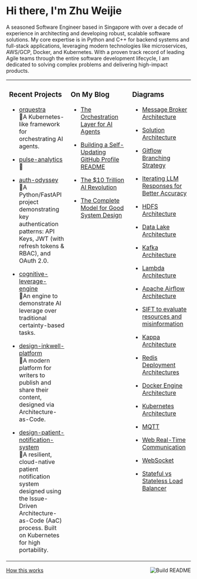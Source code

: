 # Hi there, I'm Zhu Weijie

A seasoned Software Engineer based in Singapore with over a decade of experience in architecting and developing robust, scalable software solutions. My core expertise is in Python and C++ for backend systems and full-stack applications, leveraging modern technologies like microservices, AWS/GCP, Docker, and Kubernetes. With a proven track record of leading Agile teams through the entire software development lifecycle, I am dedicated to solving complex problems and delivering high-impact products.

<table>
<tr>
<td valign="top" width="33%">

### Recent Projects
<!-- recent_projects starts -->
* [orquestra](https://github.com/zhu-weijie/orquestra)<br/>🧮A Kubernetes-like framework for orchestrating AI agents.

* [pulse-analytics](https://github.com/zhu-weijie/pulse-analytics)<br/>🧮

* [auth-odyssey](https://github.com/zhu-weijie/auth-odyssey)<br/>🧮A Python/FastAPI project demonstrating key authentication patterns: API Keys, JWT (with refresh tokens & RBAC), and OAuth 2.0.

* [cognitive-leverage-engine](https://github.com/zhu-weijie/cognitive-leverage-engine)<br/>🧮An engine to demonstrate AI leverage over traditional certainty-based tasks.

* [design-inkwell-platform](https://github.com/zhu-weijie/design-inkwell-platform)<br/>🧮A modern platform for writers to publish and share their content, designed via Architecture-as-Code.

* [design-patient-notification-system](https://github.com/zhu-weijie/design-patient-notification-system)<br/>🧮A resilient, cloud-native patient notification system designed using the Issue-Driven Architecture-as-Code (AaC) process. Built on Kubernetes for high portability.
<!-- recent_projects ends -->

</td>
<td valign="top" width="33%">

### On My Blog
<!-- blog starts -->
* [The Orchestration Layer for AI Agents](https://zhu-weijie.github.io/posts/2025-09-01-the-orchestration-layer-for-ai-agents/)

* [Building a Self-Updating GitHub Profile README](https://zhu-weijie.github.io/posts/2025-08-31-building-a-self-updating-github-profile-readme/)

* [The $10 Trillion AI Revolution](https://zhu-weijie.github.io/posts/2025-08-31-the-ten-trillion-dollars-ai-revolution/)

* [The Complete Model for Good System Design](https://zhu-weijie.github.io/posts/2025-08-31-the-complete-model-for-good-system-design/)
<!-- blog ends -->

</td>
<td valign="top" width="33%">

### Diagrams
<!-- diagrams starts -->
* [Message Broker Architecture](https://zhu-weijie.github.io/posts/2025-09-08-message-broker/)

* [Solution Architecture](https://zhu-weijie.github.io/posts/2025-09-08-architecture/)

* [Gitflow Branching Strategy](https://zhu-weijie.github.io/posts/2025-09-08-gitflow-branching-strategy/)

* [Iterating LLM Responses for Better Accuracy](https://zhu-weijie.github.io/posts/2025-09-08-iterating-llm-responses/)

* [HDFS Architecture](https://zhu-weijie.github.io/posts/2025-09-08-hdfs/)

* [Data Lake Architecture](https://zhu-weijie.github.io/posts/2025-09-08-data-lake-architecture/)

* [Kafka Architecture](https://zhu-weijie.github.io/posts/2025-09-08-kafka/)

* [Lambda Architecture](https://zhu-weijie.github.io/posts/2025-09-08-lambda-architecture/)

* [Apache Airflow Architecture](https://zhu-weijie.github.io/posts/2025-09-08-airflow/)

* [SIFT to evaluate resources and misinformation](https://zhu-weijie.github.io/posts/2025-09-08-sift/)

* [Kappa Architecture](https://zhu-weijie.github.io/posts/2025-09-08-kappa-architecture/)

* [Redis Deployment Architectures](https://zhu-weijie.github.io/posts/2025-09-07-redis-deployment/)

* [Docker Engine Architecture](https://zhu-weijie.github.io/posts/2025-09-07-docker-engine/)

* [Kubernetes Architecture](https://zhu-weijie.github.io/posts/2025-09-07-kubernetes-architecture/)

* [MQTT](https://zhu-weijie.github.io/posts/2025-09-07-mqtt/)

* [Web Real-Time Communication](https://zhu-weijie.github.io/posts/2025-09-07-web-rtc/)

* [WebSocket](https://zhu-weijie.github.io/posts/2025-09-07-websockets/)

* [Stateful vs Stateless Load Balancer](https://zhu-weijie.github.io/posts/2025-09-07-stateless-load-balancer/)
<!-- diagrams ends -->

</td>
</tr>
</table>

<a href="https://github.com/zhu-weijie/zhu-weijie/actions"><img src="https://github.com/zhu-weijie/zhu-weijie/workflows/Build%20README/badge.svg" align="right" alt="Build README"></a><a href="https://zhu-weijie.github.io/posts/2025-08-31-building-a-self-updating-github-profile-readme/">How this works</a>
